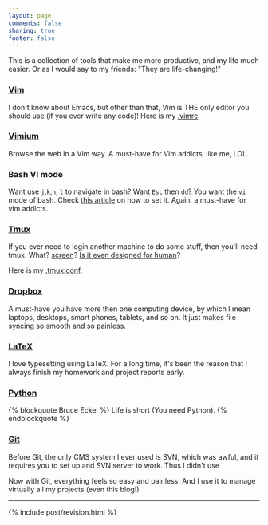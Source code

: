 ```yaml
---
layout: page
comments: false
sharing: true
footer: false
---
```


This is a collection of tools that make me more productive, and my life much easier.
Or as I would say to my friends: "They are life-changing!"

### [Vim][vim]

I don't know about Emacs, but other than that, Vim is THE only editor you should
use (if you ever write any code)! Here is my [.vimrc][vimrc].

### [Vimium][vimium]

Browse the web in a Vim way. A must-have for Vim addicts, like me, LOL.

### Bash VI mode

Want use `j`,`k`,`h`, `l` to navigate in bash? Want `Esc` then `dd`? You want the
`vi` mode of bash. Check [this article][bash-vi] on how to set it. Again, a
must-have for vim addicts.

### [Tmux][tmux]

If you ever need to login another machine to do some stuff, then you'll need
tmux. What? [screen][screen]? [Is it even designed for human][tmux_over_screen]?

Here is my [.tmux.conf][tmuxrc].

### [Dropbox][dropbox]

A must-have you have more then one computing device, by which I mean laptops,
desktops, smart phones, tablets, and so on. It just makes file syncing so smooth
and so painless.

### [LaTeX][latex]

I love typesetting using LaTeX. For a long time, it's been the reason that I
always finish my homework and project reports early.

### [Python][python]

{% blockquote Bruce Eckel %}
Life is short
(You need Python).
{% endblockquote %}

### [Git][git]

Before Git, the only CMS system I ever used is SVN, which was awful, and
it requires you to set up and SVN server to work. Thus I didn't use

Now with Git, everything feels so easy and painless. And I use it to manage
virtually all my projects (even this blog!)

<hr/>
{% include post/revision.html %}

[vim]: http://www.vim.org/
[vimium]: http://vimium.github.io/
[tmux]: http://tmux.sourceforge.net/
[screen]: https://www.gnu.org/software/screen/
[tmux_over_screen]: http://www.honnef.co/posts/2010/10/why_you_should_try_tmux_instead_of_screen/
[vimrc]: https://github.com/jhshi/dotfiles/blob/master/_vimrc
[tmuxrc]:  https://github.com/jhshi/dotfiles/blob/master/_tmux.conf
[dropbox]: htttp://dropbox.com
[latex]: http://www.latex-project.org/
[python]: http://www.python.org/
[link]: http://lifehacker.com/how-to-choose-the-best-mechanical-keyboard-and-why-you-511140347
[ducky]: http://www.duckychannel.com.tw/en/DK1008.html
[quickfire]: http://www.cmstorm.com/en/products/keyboards/quickfirerapid/
[razer]: http://www.razerzone.com/minisite/blackwidow/the_razer_blackwidow
[git]: http://git-scm.com
[bash-vi]: http://www.catonmat.net/blog/bash-vi-editing-mode-cheat-sheet/
[das]: http://www.daskeyboard.com/daskeyboard-4-professional/
